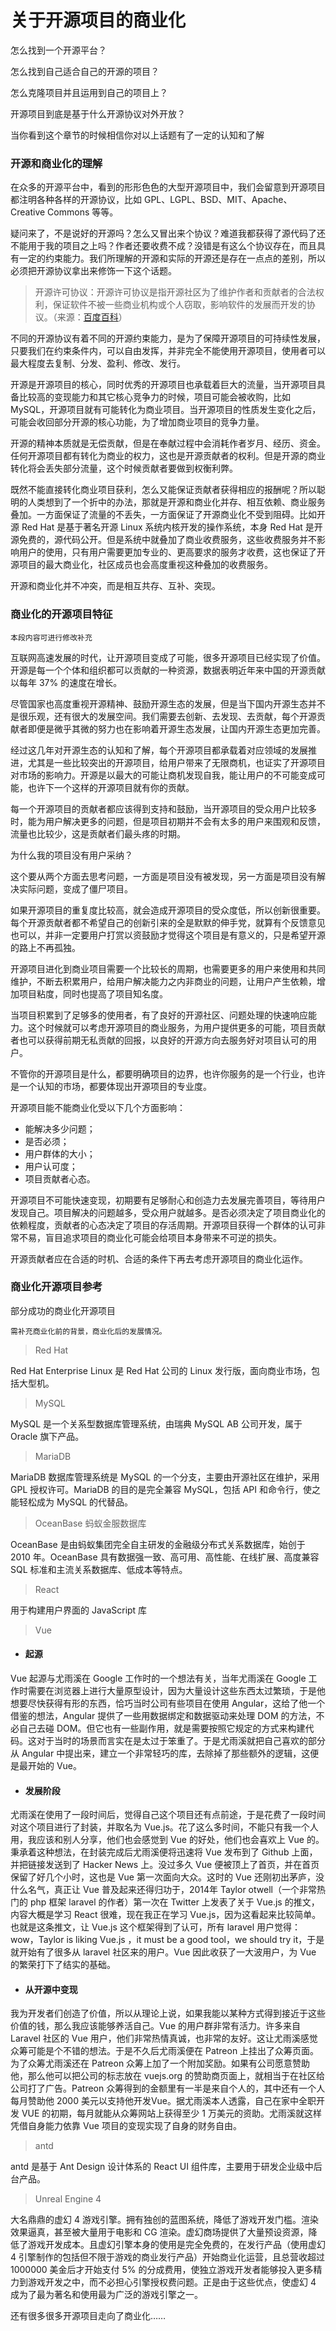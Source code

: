 # 关于开源项目的商业化

怎么找到一个开源平台？

怎么找到自己适合自己的开源的项目？

怎么克隆项目并且运用到自己的项目上？

开源项目到底是基于什么开源协议对外开放？

当你看到这个章节的时候相信你对以上话题有了一定的认知和了解	

### 开源和商业化的理解

在众多的开源平台中，看到的形形色色的大型开源项目中，我们会留意到开源项目都注明各种各样的开源协议，比如 GPL、LGPL、BSD、MIT、Apache、Creative Commons 等等。

疑问来了，不是说好的开源吗？怎么又冒出来个协议？难道我都获得了源代码了还不能用于我的项目之上吗？作者还要收费不成？没错是有这么个协议存在，而且具有一定的约束能力。我们所理解的开源和实际的开源还是存在一点点的差别，所以必须把开源协议拿出来修饰一下这个话题。


> 开源许可协议：开源许可协议是指开源社区为了维护作者和贡献者的合法权利，保证软件不被一些商业机构或个人窃取，影响软件的发展而开发的协议。（来源：[百度百科](http://https://baike.baidu.com/item/%E5%BC%80%E6%BA%90%E8%AE%B8%E5%8F%AF%E5%8D%8F%E8%AE%AE/2470967?fr=aladdin)）

不同的开源协议有着不同的开源约束能力，是为了保障开源项目的可持续性发展，只要我们在约束条件内，可以自由发挥，并非完全不能使用开源项目，使用者可以最大程度去复制、分发、盈利、修改、发行。

开源是开源项目的核心，同时优秀的开源项目也承载着巨大的流量，当开源项目具备比较高的变现能力和其它核心竞争力的时候，项目可能会被收购，比如 MySQL，开源项目就有可能转化为商业项目。当开源项目的性质发生变化之后，可能会收回部分开源的核心功能，为了增加商业项目的竞争力量。

开源的精神本质就是无偿贡献，但是在奉献过程中会消耗作者岁月、经历、资金。任何开源项目都有转化为商业的权力，这也是开源贡献者的权利。但是开源的商业转化将会丢失部分流量，这个时候贡献者要做到权衡利弊。

既然不能直接转化商业项目获利，怎么又能保证贡献者获得相应的报酬呢？所以聪明的人类想到了一个折中的办法，那就是开源和商业化并存、相互依赖、商业服务叠加。一方面保证了流量的不丢失，一方面保证了开源商业化不受到阻碍。比如开源 Red Hat 是基于著名开源 Linux 系统内核开发的操作系统，本身 Red Hat 是开源免费的，源代码公开。但是系统中就叠加了商业收费服务，这些收费服务并不影响用户的使用，只有用户需要更加专业的、更高要求的服务才收费，这也保证了开源项目的最大商业化，社区成员也会高度重视这种叠加的收费服务。

开源和商业化并不冲突，而是相互共存、互补、突现。



### 商业化的开源项目特征


```
本段内容可进行修改补充
```


互联网高速发展的时代，让开源项目变成了可能，很多开源项目已经实现了价值。开源是每一个个体和组织都可以贡献的一种资源，数据表明近年来中国的开源贡献以每年 37% 的速度在增长。

尽管国家也高度重视开源精神、鼓励开源生态的发展，但是当下国内开源生态并不是很乐观，还有很大的发展空间。我们需要去创新、去发现、去贡献，每个开源贡献者即便是微乎其微的努力也在影响着开源生态发展，让国内开源生态更加完善。

经过这几年对开源生态的认知和了解，每个开源项目都承载着对应领域的发展推进，尤其是一些比较突出的开源项目，给用户带来了无限商机，也证实了开源项目对市场的影响力。开源是以最大的可能让商机发现自我，能让用户的不可能变成可能，也许下一个这样的开源项目就有你的贡献。

每一个开源项目的贡献者都应该得到支持和鼓励，当开源项目的受众用户比较多时，能为用户解决更多的问题，但是项目初期并不会有太多的用户来围观和反馈，流量也比较少，这是贡献者们最头疼的时期。

为什么我的项目没有用户采纳？

这个要从两个方面去思考问题，一方面是项目没有被发现，另一方面是项目没有解决实际问题，变成了僵尸项目。

如果开源项目的重复度比较高，就会造成开源项目的受众度低，所以创新很重要。每个开源贡献者都不希望自己的创新引来的全是默默的伸手党，就算有个反馈意见也可以，并非一定要用户打赏以资鼓励才觉得这个项目是有意义的，只是希望开源的路上不再孤独。

开源项目进化到商业项目需要一个比较长的周期，也需要更多的用户来使用和共同维护，不断去积累用户，给用户解决能力之内非商业的问题，让用户产生依赖，增加项目粘度，同时也提高了项目知名度。

当项目积累到了足够多的使用者，有了良好的开源社区、问题处理的快速响应能力。这个时候就可以考虑开源项目的商业服务，为用户提供更多的可能，项目贡献者也可以获得前期无私贡献的回报，以良好的开源方向去服务好对项目认可的用户。

不管你的开源项目是什么，都要明确项目的边界，也许你服务的是一个行业，也许是一个认知的市场，都要体现出开源项目的专业度。

开源项目能不能商业化受以下几个方面影响：
- 能解决多少问题；
- 是否必须；
- 用户群体的大小；
- 用户认可度；
- 项目贡献者心态。

开源项目不可能快速变现，初期要有足够耐心和创造力去发展完善项目，等待用户发现自己。项目解决的问题越多，受众用户就越多。是否必须决定了项目商业化的依赖程度，贡献者的心态决定了项目的存活周期。开源项目获得一个群体的认可非常不易，盲目追求项目的商业化可能会给项目本身带来不可逆的损失。

开源贡献者应在合适的时机、合适的条件下再去考虑开源项目的商业化运作。

### 商业化开源项目参考

部分成功的商业化开源项目


```
需补充商业化前的背景，商业化后的发展情况。
```


> Red Hat 

Red Hat Enterprise Linux 是 Red Hat 公司的 Linux 发行版，面向商业市场，包括大型机。

> MySQL 

MySQL 是一个关系型数据库管理系统，由瑞典 MySQL AB 公司开发，属于 Oracle 旗下产品。

> MariaDB 

MariaDB 数据库管理系统是 MySQL 的一个分支，主要由开源社区在维护，采用 GPL 授权许可。MariaDB 的目的是完全兼容 MySQL，包括 API 和命令行，使之能轻松成为 MySQL 的代替品。

> OceanBase 蚂蚁金服数据库

OceanBase 是由蚂蚁集团完全自主研发的金融级分布式关系数据库，始创于 2010 年。OceanBase 具有数据强一致、高可用、高性能、在线扩展、高度兼容 SQL 标准和主流关系数据库、低成本等特点。

> React 

用于构建用户界面的 JavaScript 库

> Vue

- #### 起源
Vue 起源与尤雨溪在 Google 工作时的一个想法有关，当年尤雨溪在 Google 工作时需要在浏览器上进行大量原型设计，因为大量设计这些东西太过繁琐，于是他想要尽快获得有形的东西，恰巧当时公司有些项目在使用 Angular，这给了他一个借鉴的想法，Angular 提供了一些用数据绑定和数据驱动来处理 DOM 的方法，不必自己去碰 DOM。但它也有一些副作用，就是需要按照它规定的方式来构建代码。这对于当时的场景而言实在是太过于笨重了。于是尤雨溪就把自己喜欢的部分从 Angular 中提出来，建立一个非常轻巧的库，去除掉了那些额外的逻辑，这便是最开始的 Vue。
- #### 发展阶段
尤雨溪在使用了一段时间后，觉得自己这个项目还有点前途，于是花费了一段时间对这个项目进行了封装，并取名为 Vue.js。花了这么多时间，不能只有我一个人用，我应该和别人分享，他们也会感觉到 Vue 的好处，他们也会喜欢上 Vue 的。秉承着这种想法，在封装完成后尤雨溪便将迅速将 Vue 发布到了 Github 上面，并把链接发送到了 Hacker News 上。没过多久 Vue 便被顶上了首页，并在首页保留了好几个小时，这也是 Vue 第一次面向大众。这时的 Vue 还刚初出茅庐，没什么名气，真正让 Vue 普及起来还得归功于，2014年 Taylor otwell（一个非常热门的 php 框架 laravel 的作者）第一次在 Twitter 上发表了关于 Vue.js 的推文，内容大概是学习 React 很难，现在我正在学习 Vue.js，因为这看起来比较简单。也就是这条推文，让 Vue.js 这个框架得到了认可，所有 laravel 用户觉得：wow，Taylor is liking Vue.js ，it must be a good tool，we should try it，于是就开始有了很多从 laravel 社区来的用户。Vue 因此收获了一大波用户，为 Vue 的繁荣打下了结实的基础。

- #### 从开源中变现
我为开发者们创造了价值，所以从理论上说，如果我能以某种方式得到接近于这些价值的钱，那么我应该能够养活自己。Vue 的用户群非常有活力。许多来自 Laravel 社区的 Vue 用户，他们非常热情真诚，也非常的友好。这让尤雨溪感觉众筹可能是个不错的想法。于是不久后尤雨溪便在 Patreon 上挂出了众筹页面。为了众筹尤雨溪还在 Patreon 众筹上加了一个附加奖励。如果有公司愿意赞助他，那么他可以把公司的标志放在 vuejs.org 的赞助商页面上，就相当于在社区给公司打了广告。Patreon 众筹得到的金额里有一半是来自个人的，其中还有一个人每月赞助他 2000 美元以支持他开发Vue。据尤雨溪本人透露，自己在家中全职开发 VUE 的初期，每月就能从众筹网站上获得至少 1 万美元的资助。尤雨溪就这样凭借自身能力依靠 Vue 项目的变现实现了自身的财务自由。
> antd

antd 是基于 Ant Design 设计体系的 React UI 组件库，主要用于研发企业级中后台产品。

> Unreal Engine 4

大名鼎鼎的虚幻 4 游戏引擎。拥有独创的蓝图系统，降低了游戏开发门槛。渲染效果逼真，甚至被大量用于电影和 CG 渲染。虚幻商场提供了大量预设资源，降低了游戏开发成本。且虚幻引擎本身的使用是完全免费的，在发行产品（使用虚幻 4 引擎制作的包括但不限于游戏的商业发行产品）开始商业化运营，且总营收超过 1000000 美金后才开始支付 5% 的分成费用，使独立游戏开发者能够投入更多精力到游戏开发之中，而不必担心引擎授权费问题。正是由于这些优点，使虚幻 4 成为了最为著名和使用最为广泛的游戏引擎之一。



还有很多很多开源项目走向了商业化……